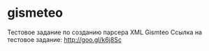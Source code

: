 gismeteo
========

Тестовое задание по созданию парсера XML Gismteo
Ссылка на тестовое задание:
http://goo.gl/k6j8Sc
